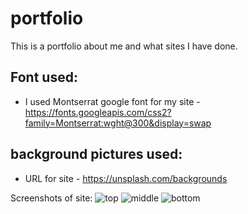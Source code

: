 # portfolio
This is a portfolio about me and what sites I have done.

## Font used:
 * I used Montserrat google font for my site - https://fonts.googleapis.com/css2?family=Montserrat:wght@300&display=swap
 
 ## background pictures used:
 * URL for site - https://unsplash.com/backgrounds
 
 Screenshots of site:
![top](https://user-images.githubusercontent.com/56687081/89149441-b4a78e80-d519-11ea-80bc-25682c8e378f.png)
![middle](https://user-images.githubusercontent.com/56687081/89149438-b3766180-d519-11ea-99c4-366d5256e39b.png)
![bottom](https://user-images.githubusercontent.com/56687081/89149431-afe2da80-d519-11ea-87e3-03b979fe8fbf.png)
